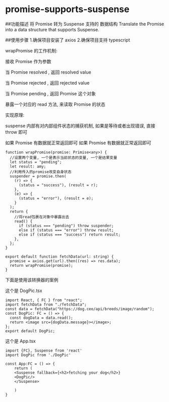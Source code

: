 # promise-supports-suspense

##功能描述
将 Promise 转为 Suspense 支持的 数据结构
Translate the Promise into a data structure that supports Suspense.

##使用步骤 1.确保项目安装了 axios 2.确保项目支持 typescript

wrapPromise 的工作机制:

接收 Promise 作为参数

当 Promise resolved , 返回 resolved value

当 Promise rejected , 返回 rejected value

当 Promise pending , 返回 Promise 这个对象

暴露一个对应的 read 方法, 来读取 Promise 的状态

实现原理:

suspense 内部有对内部组件状态的捕获机制, 如果是等待或者出现错误, 直接 throw 即可

如果 Promise 有数据就正常返回即可
如果 Promise 有数据就正常返回即可

```tsx
function wrapPromise(promise: Primise<any>) {
  //设置两个变量, 一个是表示当前状态的变量, 一个是结果变量
  let status = "pending";
  let result: amy;
  //利用传入的promise改变自身状态
  suspender = promise.then(
    (r) => {
      (status = "success"), (result = r);
    },
    (e) => {
      (status = "error"), (result = e);
    }
  );
  return {
    //将read包裹在对象中暴露出去
    read() {
      if (status === "pending") throw suspender;
      else if (status === "error") throw result;
      else if (status === "success") return result;
    },
  };
}

export default function fetchData(url: string) {
  promise = axios.get(url).then((res) => res.data);
  return wrapPromise(promise);
}
```

下面是使用该转换器的案例

这个是 DogPic.tsx

```tsx
import React, { FC } from "react";
import fetchData from "./fetchData";
const data = fetchData("https://dog.ceo/api/breeds/image/random");
const DogPic: FC = () => {
  const dogData = data.read();
  return <image src={dogData.message}></image>;
};
export default DogPic;
```

这个是 App.tsx

```tsx
import {FC}, Suspense from 'react'
import DogPic from './DogPic'

const App:FC = () => {
    return (
    <Suspense fallback={<h2>fetching your dog</h2>}
    <DogPic/>
   	</Suspense>

    )
}
```
